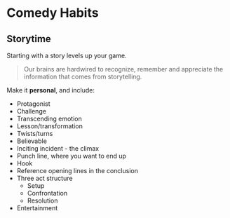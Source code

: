 # Comedy Habits 

## Storytime 

Starting with a story levels up your game. 

> Our brains are hardwired to recognize, remember and appreciate the information that comes from storytelling. 

Make it **personal**, and include: 

* Protagonist 
* Challenge 
* Transcending emotion 
* Lesson/transformation 
* Twists/turns 
* Believable 
* Inciting incident - the climax 
* Punch line, where you want to end up 
* Hook 
* Reference opening lines in the conclusion 
* Three act structure 
    * Setup 
    * Confrontation 
    * Resolution 
* Entertainment
